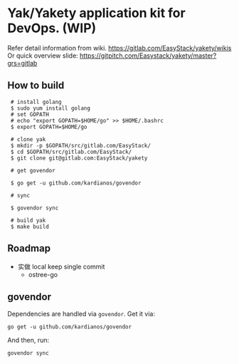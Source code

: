 # Yak/Yakety application kit for DevOps. (WIP)

Refer detail information from wiki. https://gitlab.com/EasyStack/yakety/wikis
Or quick overview slide: https://gitpitch.com/Easystack/yakety/master?grs=gitlab

## How to build

```
 # install golang
 $ sudo yum install golang
 # set GOPATH
 # echo "export GOPATH=$HOME/go" >> $HOME/.bashrc
 $ export GOPATH=$HOME/go

 # clone yak
 $ mkdir -p $GOPATH/src/gitlab.com/EasyStack/
 $ cd $GOPATH/src/gitlab.com/EasyStack/
 $ git clone git@gitlab.com:EasyStack/yakety

 # get govendor

 $ go get -u github.com/kardianos/govendor

 # sync

 $ govendor sync

 # build yak
 $ make build
```

## Roadmap

 * 实做 local keep single commit
   - ostree-go

## govendor

Dependencies are handled via `govendor`. Get it via:

    go get -u github.com/kardianos/govendor

And then, run:

    govendor sync
